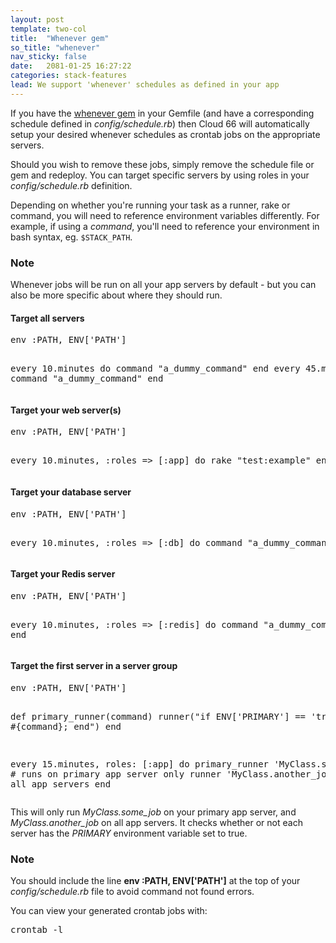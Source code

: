 ```yaml
---
layout: post
template: two-col
title:  "Whenever gem"
so_title: "whenever"
nav_sticky: false
date:   2081-01-25 16:27:22
categories: stack-features
lead: We support 'whenever' schedules as defined in your app
---
```


<p>If you have the <a href="https://github.com/javan/whenever">whenever gem</a> in your Gemfile (and have a corresponding schedule defined in <i>config/schedule.rb</i>) then Cloud 66 will automatically setup your desired whenever schedules as crontab jobs on the appropriate servers.</p>

<p>Should you wish to remove these jobs, simply remove the schedule file or gem and redeploy. You can target specific servers by using roles in your <i>config/schedule.rb</i> definition.</p>

Depending on whether you're running your task as a runner, rake or command, you will need to reference environment variables differently. For example, if using a _command_, you'll need to reference your environment in bash syntax, eg. `$STACK_PATH`.

<div class="notice">
 	<h3>Note</h3>
 	<p>Whenever jobs will be run on all your app servers by default - but you can also be more specific about where they should run.
 	</p>
 </div>

<h4>Target all servers</h4>
<pre class='terminal'>
env :PATH, ENV['PATH']

every 10.minutes do
  command "a&#95;dummy&#95;command"
end
every 45.minutes do
  command "a&#95;dummy&#95;command"
end
</pre>

<h4>Target your web server(s)</h4>
<pre class='terminal'>
env :PATH, ENV['PATH']

every 10.minutes, :roles => [:app] do
  rake "test:example"
end
</pre>

<h4>Target your database server</h4>
<pre class='terminal'>
env :PATH, ENV['PATH']

every 10.minutes, :roles => [:db] do
  command "a&#95;dummy&#95;command"
end
</pre>

<h4>Target your Redis server</h4>
<pre class='terminal'>
env :PATH, ENV['PATH']

every 10.minutes, :roles => [:redis] do
  command "a&#95;dummy&#95;command"
end
</pre>

<h4>Target the first server in a server group</h4>
<pre class='terminal'>
env :PATH, ENV['PATH']

def primary_runner(command)
  runner("if ENV['PRIMARY'] == 'true'; #{command}; end")
end

every 15.minutes, roles: [:app] do
  primary_runner 'MyClass.some_job' # runs on primary app server only
  runner 'MyClass.another_job' # runs on all app servers
end
</pre>

This will only run _MyClass.some_job_ on your primary app server, and _MyClass.another_job_ on all app servers. It checks whether or not each server
has the _PRIMARY_ environment variable set to true.

<div class="notice">
 	<h3>Note</h3>
 	<p>You should include the line <b>env :PATH, ENV['PATH']</b> at the top of your <i>config/schedule.rb</i> file to avoid command not found errors.
 	</p>
 </div>

<p>You can view your generated crontab jobs with:</p>
<pre class='terminal'>crontab -l</pre>

